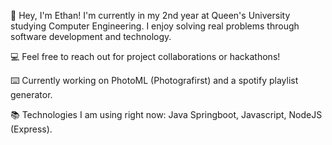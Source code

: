 👋 Hey, I'm Ethan! I'm currently in my 2nd year at Queen's University studying Computer Engineering. I enjoy solving real problems through software development and technology.

💻 Feel free to reach out for project collaborations or hackathons!

⌨️ Currently working on PhotoML (Photografirst) and a spotify playlist generator.

📚 Technologies I am using right now: Java Springboot, Javascript, NodeJS (Express).
